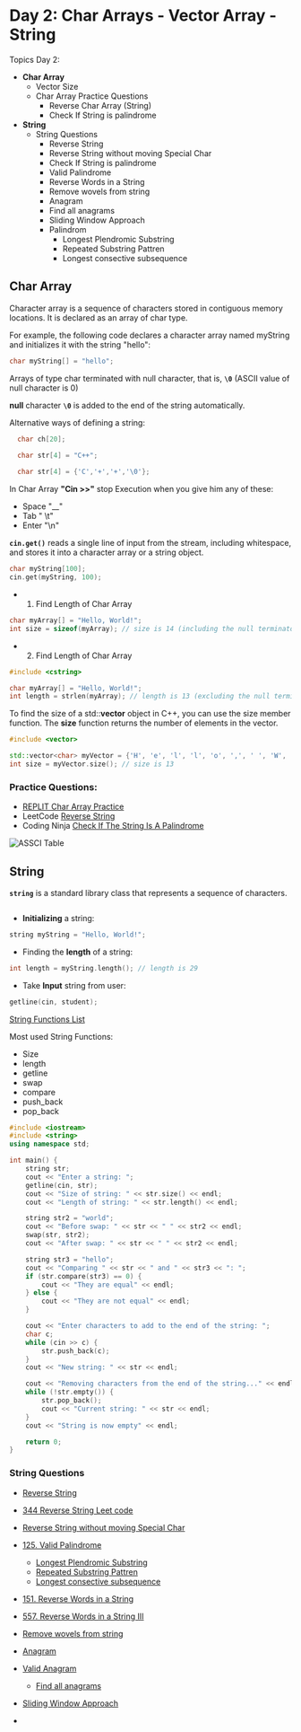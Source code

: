 
# Day 2: Char Arrays - Vector Array - String

Topics Day 2:
- **Char Array**
    - Vector Size
    - Char Array Practice Questions
        - Reverse Char Array (String)
        - Check If String is palindrome
- **String** 
    - String Questions
        - Reverse String 
        - Reverse String without moving Special Char
        - Check If String is palindrome
        - Valid Palindrome
        - Reverse Words in a String
        - Remove wovels from string
        - Anagram 
        - Find all anagrams 
        - Sliding Window Approach
        - Palindrom
            - Longest Plendromic Substring
            - Repeated Substring Pattren
            - Longest consective subsequence


## Char Array

Character array is a sequence of characters stored in contiguous memory locations. It is declared as an array of char type.

For example, the following code declares a character array named myString and initializes it with the string "hello":

```c++
char myString[] = "hello";
```

Arrays of type char terminated with null character, that is, **`\0`** (ASCII value of null character is 0)

**null** character **`\0`** is added to the end of the string automatically.

Alternative ways of defining a string:
```c++
  char ch[20];
  
  char str[4] = "C++";

  char str[4] = {'C','+','+','\0'};
```


In Char Array **"Cin >>"** stop Execution when you give him any of these: 
- Space          "__"
- Tab            " \t"
- Enter          "\n"  


**`cin.get()`** reads a single line of input from the stream, including whitespace, and stores it into a character array or a string object.
```c++
char myString[100];
cin.get(myString, 100);
```

- 1. Find Length of Char Array
```c++
char myArray[] = "Hello, World!";
int size = sizeof(myArray); // size is 14 (including the null terminator)
```

- 2. Find Length of Char Array
```c++
#include <cstring>

char myArray[] = "Hello, World!";
int length = strlen(myArray); // length is 13 (excluding the null terminator)
```

To find the size of a std::**vector<char>** object in C++, you can use the size member function. The **size** function returns the number of elements in the vector.

```c++
#include <vector>

std::vector<char> myVector = {'H', 'e', 'l', 'l', 'o', ',', ' ', 'W', 'o', 'r', 'l', 'd', '!'};
int size = myVector.size(); // size is 13
```

### Practice Questions:
- [REPLIT Char Array Practice](https://replit.com/@ahaniqbal/Char-Array-Reverse-Character-ArrayString#main.cpp)
- LeetCode [Reverse String](https://leetcode.com/problems/reverse-string/) 
- Coding Ninja [Check If The String Is A Palindrome](https://www.codingninjas.com/codestudio/problems/check-if-the-string-is-a-palindrome_1062633#:~:text=Example%20%3A,string%20is%20also%20a%20palindrome.)



![ASSCI Table](https://camo.githubusercontent.com/2d5391bdfdc17f64e1bea83a10af59f0d4852170ff08e336883396f891d40f1e/68747470733a2f2f7072657062797465732d6d6973632d696d616765732e73332e61702d736f7574682d312e616d617a6f6e6177732e636f6d2f6173736574732f313637343535323635323136302d41534349492532305461626c65253230437070312e706e67)


## String 

**`string`** is a standard library class that represents a sequence of characters. 

```c++

```


- **Initializing** a string:
```c++
string myString = "Hello, World!";
```

- Finding the **length** of a string:
```c++
int length = myString.length(); // length is 29
```

- Take **Input** string from user:
```c++
getline(cin, student);
```

[String Functions List](https://cplusplus.com/reference/string/string/)

Most used String Functions:

- Size
- length
- getline
- swap
- compare
- push_back
- pop_back

```c++
#include <iostream>
#include <string>
using namespace std;

int main() {
    string str;
    cout << "Enter a string: ";
    getline(cin, str);
    cout << "Size of string: " << str.size() << endl;
    cout << "Length of string: " << str.length() << endl;

    string str2 = "world";
    cout << "Before swap: " << str << " " << str2 << endl;
    swap(str, str2);
    cout << "After swap: " << str << " " << str2 << endl;

    string str3 = "hello";
    cout << "Comparing " << str << " and " << str3 << ": ";
    if (str.compare(str3) == 0) {
        cout << "They are equal" << endl;
    } else {
        cout << "They are not equal" << endl;
    }

    cout << "Enter characters to add to the end of the string: ";
    char c;
    while (cin >> c) {
        str.push_back(c);
    }
    cout << "New string: " << str << endl;

    cout << "Removing characters from the end of the string..." << endl;
    while (!str.empty()) {
        str.pop_back();
        cout << "Current string: " << str << endl;
    }
    cout << "String is now empty" << endl;

    return 0;
}
```

### String Questions 
- [Reverse String](https://replit.com/@ahaniqbal/String-Reverse-String-)
- [344 Reverse String Leet code](https://leetcode.com/problems/reverse-string/description/)
- [Reverse String without moving Special Char](https://replit.com/@ahaniqbal/Reverse-String-without-moving-special)
- [125. Valid Palindrome](https://leetcode.com/problems/valid-palindrome/)
    - [Longest Plendromic Substring]()
    - [Repeated Substring Pattren]()
    - [Longest consective subsequence]()

- [151.  Reverse Words in a String](https://leetcode.com/problems/reverse-words-in-a-string/)
- [557. Reverse Words in a String III](https://leetcode.com/problems/reverse-words-in-a-string-iii/)
- [Remove wovels from string]()
- [Anagram](https://replit.com/@ahaniqbal/Anagram#main.cpp)
- [Valid Anagram](https://leetcode.com/problems/valid-anagram/description/)
    - [Find all anagrams]() 
- [Sliding Window Approach]()
- []()
    




